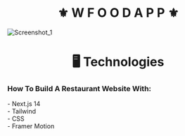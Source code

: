 <h1 align="center">⚜️ W F O O D  A P P ⚜️</h1>

![Screenshot_1](https://github.com/juanfsouza/Wfood/assets/88254614/605daac9-84de-4e41-a775-de2ba1c12ba0)

<h1 align="center">🖥 Technologies</h1>
<h3>How To Build A Restaurant Website With:</h3>
 - Next.js 14
</br>
 - Tailwind 
</br>
 - CSS 
</br>
 - Framer Motion
</br>
